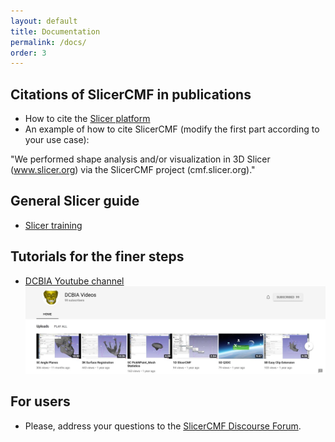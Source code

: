 ```yaml
---
layout: default
title: Documentation
permalink: /docs/
order: 3
---
```


Citations of SlicerCMF in publications
---------------------
* How to cite the [Slicer platform](http://wiki.slicer.org/slicerWiki/index.php/CitingSlicer)
* An example of how to cite SlicerCMF (modify the first part according to your use case):

"We performed shape analysis and/or visualization in 3D Slicer (www.slicer.org) via the SlicerCMF project (cmf.slicer.org)."

General Slicer guide
---------------------
* [Slicer training](http://www.slicer.org/slicerWiki/index.php/Documentation/Nightly/Training)

Tutorials for the finer steps
---------------------
* [DCBIA Youtube channel](https://www.youtube.com/user/DCBIA)
![DCBIAYoutube](../images/DCBIA-Youtube.jpg "The DCBIA YouTube channel was populated with 18 videos that were watched for a total of 17,851 minutes, with a total of 8,358 views. The videos have reached viewers in 79 different countries, with the highest reach in the U.S. and Brazil.")

For users
---------------------
* Please, address your questions to the [SlicerCMF Discourse Forum](https://discourse.slicer.org/c/community/slicercmf).
